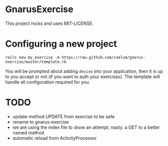 GnarusExercise
==============

This project rocks and uses MIT-LICENSE.

Configuring a new project
=========================

```
rails new my_exercise -m https://raw.github.com/caelum/gnarus-exercise/master/template.rb
```

You will be prompted about adding <code>devise</code> into your application, then it is up
to you accept or not (if you want to auth your exercises). The template will handle all configuration required for you.


TODO
====

- update method UPDATE from exercise to be safe
- rename to gnarus-exercise
- we are using the index file to show an attempt, nasty. a GET to a better named method
- automatic reload from ActivityProcessor
